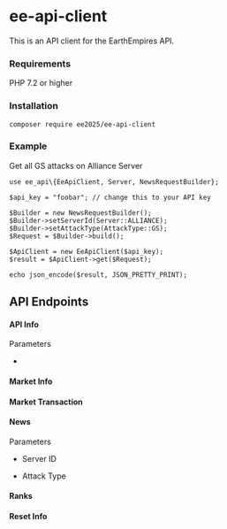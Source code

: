 # ee-api-client

This is an API client for the EarthEmpires API.

### Requirements

PHP 7.2 or higher

### Installation

    composer require ee2025/ee-api-client
    
### Example

Get all GS attacks on Alliance Server

    use ee_api\{EeApiClient, Server, NewsRequestBuilder};

    $api_key = "foobar"; // change this to your API key

    $Builder = new NewsRequestBuilder();
    $Builder->setServerId(Server::ALLIANCE);
    $Builder->setAttackType(AttackType::GS);
    $Request = $Builder->build();

    $ApiClient = new EeApiClient($api_key);
    $result = $ApiClient->get($Request);

    echo json_encode($result, JSON_PRETTY_PRINT);
    
## API Endpoints

#### API Info

Parameters

* 

#### Market Info

#### Market Transaction

#### News

Parameters

* Server ID

* Attack Type

#### Ranks

#### Reset Info
